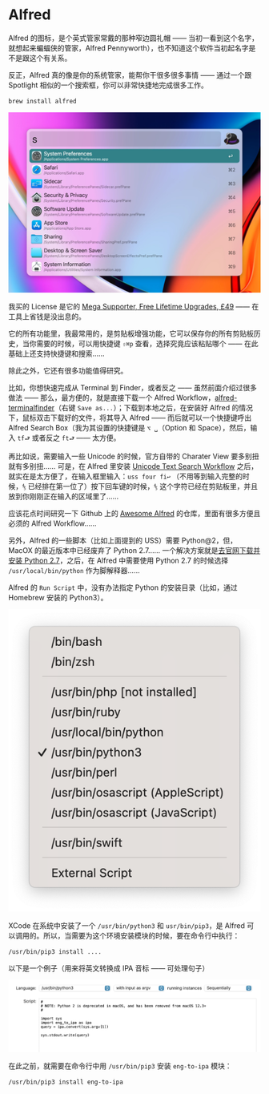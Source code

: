 # Alfred

Alfred 的图标，是个英式管家常戴的那种窄边圆礼帽 —— 当初一看到这个名字，就想起来蝙蝠侠的管家，Alfred Pennyworth），也不知道这个软件当初起名字是不是跟这个有关系。

反正，Alfred 真的像是你的系统管家，能帮你干很多很多事情 —— 通过一个跟 Spotlight 相似的一个搜索框，你可以非常快捷地完成很多工作。

```bash
brew install alfred
```



![](images/alfred-4-hero.png)

我买的 License 是它的 [Mega Supporter, Free Lifetime Upgrades, £49](https://www.alfredapp.com/shop/) —— 在工具上省钱是没出息的。

它的所有功能里，我最常用的，是剪贴板增强功能，它可以保存你的所有剪贴板历史，当你需要的时候，可以用快捷键 `⇧⌘p` 查看，选择究竟应该粘贴哪个 —— 在此基础上还支持快捷键和搜索……

除此之外，它还有很多功能值得研究。

比如，你想快速完成从 Terminal 到 Finder，或者反之 —— 虽然前面介绍过很多做法 —— 那么，最方便的，就是直接下载一个 Alfred Workflow，[alfred-terminalfinder](https://github.com/LeEnno/alfred-terminalfinder/raw/master/TerminalFinder.alfredworkflow)（右键 `Save as...`）；下载到本地之后，在安装好 Alfred 的情况下，鼠标双击下载好的文件，将其导入 Alfred —— 而后就可以一个快捷键呼出 Alfred Search Box（我为其设置的快捷键是 `⌥ ␣`（Option 和 Space），然后，输入 `tf⮐` 或者反之 `ft⮐` —— 太方便。

再比如说，需要输入一些 Unicode 的时候，官方自带的 Charater View 要多别扭就有多别扭…… 可是，在 Alfred 里安装 [Unicode Text Search Workflow](https://github.com/bevesce/unicode-symbols-search/raw/master/Unicode%20Symbols%20Search.alfredworkflow) 之后，就实在是太方便了，在输入框里输入：`uss four fi↩` （不用等到输入完整的时候，`⅘` 已经排在第一位了）按下回车键的时候，`⅘` 这个字符已经在剪贴板里，并且放到你刚刚正在输入的区域里了……

应该花点时间研究一下 Github 上的 [Awesome Alfred](https://github.com/alfred-workflows/awesome-alfred-workflows) 的仓库，里面有很多方便且必须的 Alfred Workflow……

另外，Alfred 的一些脚本（比如上面提到的 USS）需要 Python@2，但，MacOX 的最近版本中已经废弃了 Python 2.7…… 一个解决方案就是[去官网下载并安装 Python 2.7](https://www.python.org/downloads/release/python-2718/)，之后，在 Alfred 中需要使用 Python 2.7 的时候选择 `/usr/local/bin/python` 作为脚解释器……

Alfred 的 `Run Script` 中，没有办法指定 Python 的安装目录（比如，通过 Homebrew 安装的 Python3）。

![](images/alfred-script-path.png)

XCode 在系统中安装了一个 `/usr/bin/python3` 和 `usr/bin/pip3`，是 Alfred 可以调用的。所以，当需要为这个环境安装模块的时候，要在命令行中执行：

```bash
/usr/bin/pip3 install ....
```

以下是一个例子（用来将英文转换成 IPA 音标 —— 可处理句子）

![](images/alfred-script-python3-example.png)


在此之前，就需要在命令行中用 `/usr/bin/pip3` 安装 `eng-to-ipa` 模块：

```bash
/usr/bin/pip3 install eng-to-ipa     
```